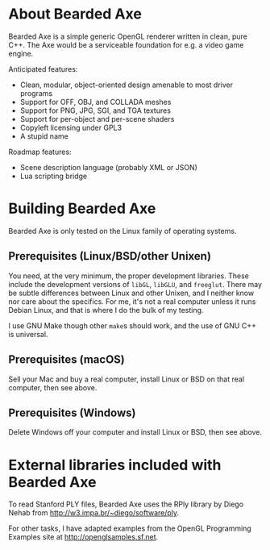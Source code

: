 # About Bearded Axe

Bearded Axe is a simple generic OpenGL renderer written in clean, pure C++.  The Axe would be a serviceable foundation for e.g. a video game engine.

Anticipated features:

- Clean, modular, object-oriented design amenable to most driver programs
- Support for OFF, OBJ, and COLLADA meshes
- Support for PNG, JPG, SGI, and TGA textures
- Support for per-object and per-scene shaders
- Copyleft licensing under GPL3
- A stupid name

Roadmap features:

- Scene description language (probably XML or JSON)
- Lua scripting bridge

# Building Bearded Axe

Bearded Axe is only tested on the Linux family of operating systems.

## Prerequisites (Linux/BSD/other Unixen)

You need, at the very minimum, the proper development libraries.  These include the development versions of `libGL`, `libGLU`, and `freeglut`.  There may be subtle differences between Linux and other Unixen, and I neither know nor care about the specifics.  For me, it's not a real computer unless it runs Debian Linux, and that is where I do the bulk of my testing.

I use GNU Make though other `make`s should work, and the use of GNU C++ is universal.

## Prerequisites (macOS)

Sell your Mac and buy a real computer, install Linux or BSD on that real computer, then see above.

## Prerequisites (Windows)

Delete Windows off your computer and install Linux or BSD, then see above.

# External libraries included with Bearded Axe

To read Stanford PLY files, Bearded Axe uses the RPly library by Diego Nehab from <http://w3.impa.br/~diego/software/ply>.

For other tasks, I have adapted examples from the OpenGL Programming Examples site at <http://openglsamples.sf.net>.

